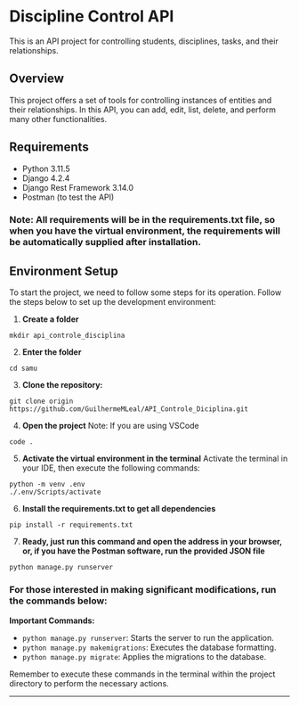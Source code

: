 # Discipline Control API

This is an API project for controlling students, disciplines, tasks, and their relationships.

## Overview

This project offers a set of tools for controlling instances of entities and their relationships. In this API, you can add, edit, list, delete, and perform many other functionalities.

## Requirements

- Python 3.11.5
- Django 4.2.4
- Django Rest Framework 3.14.0
- Postman (to test the API)

### Note: All requirements will be in the requirements.txt file, so when you have the virtual environment, the requirements will be automatically supplied after installation.

## Environment Setup

To start the project, we need to follow some steps for its operation. Follow the steps below to set up the development environment:

1. **Create a folder**
```
mkdir api_controle_disciplina
```
2. **Enter the folder**
```
cd samu
```
3. **Clone the repository:**
```
git clone origin https://github.com/GuilhermeMLeal/API_Controle_Diciplina.git
```
4. **Open the project**
Note: If you are using VSCode
```
code .
```
5. **Activate the virtual environment in the terminal**
Activate the terminal in your IDE, then execute the following commands:
```
python -m venv .env
./.env/Scripts/activate
```
6. **Install the requirements.txt to get all dependencies**
```
pip install -r requirements.txt
```
7. **Ready, just run this command and open the address in your browser, or, if you have the Postman software, run the provided JSON file**
```
python manage.py runserver
```

### For those interested in making significant modifications, run the commands below:

**Important Commands:**

- `python manage.py runserver`: Starts the server to run the application.
- `python manage.py makemigrations`: Executes the database formatting.
- `python manage.py migrate`: Applies the migrations to the database.

Remember to execute these commands in the terminal within the project directory to perform the necessary actions.

---

